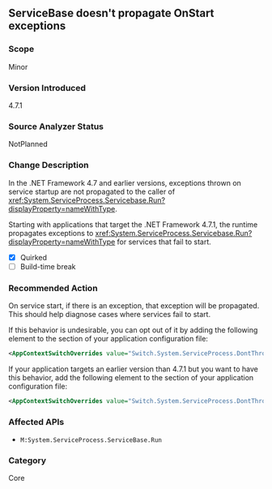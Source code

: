 ## ServiceBase doesn't propagate OnStart exceptions

### Scope

Minor

### Version Introduced
4.7.1

### Source Analyzer Status

NotPlanned

### Change Description

In the .NET Framework 4.7 and earlier versions, exceptions thrown on service startup are not propagated to the caller of <xref:System.ServiceProcess.Servicebase.Run?displayProperty=nameWithType>.

Starting with applications that target the .NET Framework 4.7.1, the runtime propagates exceptions to <xref:System.ServiceProcess.Servicebase.Run?displayProperty=nameWithType> for services that fail to start.

- [x] Quirked
- [ ] Build-time break

### Recommended Action
On service start, if there is an exception, that exception will be propagated. This should help diagnose cases where services fail to start.

If this behavior is undesirable, you can opt out of it by adding the following <AppContextSwitchOverrides> element to the <runtime> section of your application configuration file:

```xml
<AppContextSwitchOverrides value="Switch.System.ServiceProcess.DontThrowExceptionsOnStart=true" />
```

If your application targets an earlier version than 4.7.1 but you want to have this behavior, add the following <AppContextSwitchOverrides> element to the <runtime> section of your application configuration file:

```xml
<AppContextSwitchOverrides value="Switch.System.ServiceProcess.DontThrowExceptionsOnStart=false" />
```

### Affected APIs
* `M:System.ServiceProcess.ServiceBase.Run`

### Category
Core